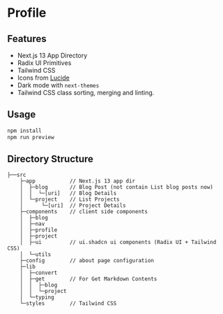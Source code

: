# Profile

## Features

- Next.js 13 App Directory
- Radix UI Primitives
- Tailwind CSS
- Icons from [Lucide](https://lucide.dev)
- Dark mode with `next-themes`
- Tailwind CSS class sorting, merging and linting.

## Usage

```bash
npm install
npm run preview
```

## Directory Structure
```
├──src
    ├─app           // Next.js 13 app dir
    │  ├─blog       // Blog Post (not contain List blog posts now)
    │  │  └─[uri]   // Blog Details
    │  └─project    // List Projects
    │      └─[uri]  // Project Details
    ├─components    // client side components
    │  ├─blog
    │  ├─nav
    │  ├─profile
    │  ├─project
    │  ├─ui         // ui.shadcn ui components (Radix UI + Tailwind CSS)
    │  └─utils
    ├─config        // about page configuration
    ├─lib
    │  ├─convert
    │  ├─get        // For Get Markdown Contents
    │  │  ├─blog
    │  │  └─project
    │  └─typing
    └─styles        // Tailwind CSS
```
